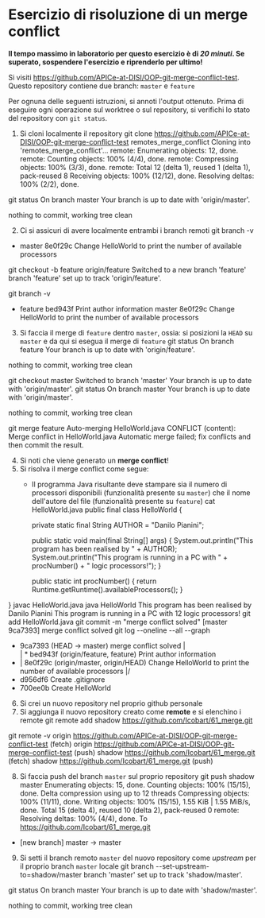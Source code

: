 # Esercizio di risoluzione di un merge conflict

**Il tempo massimo in laboratorio per questo esercizio è di _20 minuti_.
Se superato, sospendere l'esercizio e riprenderlo per ultimo!**

Si visiti https://github.com/APICe-at-DISI/OOP-git-merge-conflict-test.
Questo repository contiene due branch: `master` e `feature`

Per ognuna delle seguenti istruzioni, si annoti l'output ottenuto.
Prima di eseguire ogni operazione sul worktree o sul repository,
si verifichi lo stato del repository con `git status`.

1. Si cloni localmente il repository
 git clone https://github.com/APICe-at-DISI/OOP-git-merge-conflict-test remotes_merge_conflict
Cloning into 'remotes_merge_conflict'...
remote: Enumerating objects: 12, done.
remote: Counting objects: 100% (4/4), done.
remote: Compressing objects: 100% (3/3), done.
remote: Total 12 (delta 1), reused 1 (delta 1), pack-reused 8
Receiving objects: 100% (12/12), done.
Resolving deltas: 100% (2/2), done.

 git status
On branch master
Your branch is up to date with 'origin/master'.

nothing to commit, working tree clean

2. Ci si assicuri di avere localmente entrambi i branch remoti
 git branch -v
* master 8e0f29c Change HelloWorld to print the number of available processors

 git checkout -b feature origin/feature
Switched to a new branch 'feature'
branch 'feature' set up to track 'origin/feature'.

 git branch -v
* feature bed943f Print author information
  master  8e0f29c Change HelloWorld to print the number of available processors

3. Si faccia il merge di `feature` dentro `master`, ossia: si posizioni la `HEAD` su `master`
   e da qui si esegua il merge di `feature`
 git status
On branch feature
Your branch is up to date with 'origin/feature'.

nothing to commit, working tree clean

 git checkout master
Switched to branch 'master'
Your branch is up to date with 'origin/master'.
 git status
On branch master
Your branch is up to date with 'origin/master'.

nothing to commit, working tree clean

 git merge feature
Auto-merging HelloWorld.java
CONFLICT (content): Merge conflict in HelloWorld.java
Automatic merge failed; fix conflicts and then commit the result.



4. Si noti che viene generato un **merge conflict**!
5. Si risolva il merge conflict come segue:
   - Il programma Java risultante deve stampare sia il numero di processori disponibili
     (funzionalità presente su `master`)
     che il nome dell'autore del file
     (funzionalità presente su `feature`)
 cat HelloWorld.java
public final class HelloWorld {

        private static final String AUTHOR = "Danilo Pianini";

        public static void main(final String[] args) {
                System.out.println("This program has been realised by " + AUTHOR);
                System.out.println("This program is running in a PC with " + procNumber() + " logic processors!");
        }

        public static int procNumber() {
                return Runtime.getRuntime().availableProcessors();
        }

}
 javac HelloWorld.java
 java HelloWorld
This program has been realised by Danilo Pianini
This program is running in a PC with 12 logic processors!
 git add HelloWorld.java
 git commit -m "merge conflict solved"
[master 9ca7393] merge conflict solved
 git log --oneline --all --graph
*   9ca7393 (HEAD -> master) merge conflict solved
|\
| * bed943f (origin/feature, feature) Print author information
* | 8e0f29c (origin/master, origin/HEAD) Change HelloWorld to print the number of available processors
|/
* d956df6 Create .gitignore
* 700ee0b Create HelloWorld

6. Si crei un nuovo repository nel proprio github personale
7. Si aggiunga il nuovo repository creato come **remote** e si elenchino i remote
 git remote add shadow https://github.com/Icobart/61_merge.git

 git remote -v
origin  https://github.com/APICe-at-DISI/OOP-git-merge-conflict-test (fetch)
origin  https://github.com/APICe-at-DISI/OOP-git-merge-conflict-test (push)
shadow  https://github.com/Icobart/61_merge.git (fetch)
shadow  https://github.com/Icobart/61_merge.git (push)

8. Si faccia push del branch `master` sul proprio repository
 git push shadow master
Enumerating objects: 15, done.
Counting objects: 100% (15/15), done.
Delta compression using up to 12 threads
Compressing objects: 100% (11/11), done.
Writing objects: 100% (15/15), 1.55 KiB | 1.55 MiB/s, done.
Total 15 (delta 4), reused 10 (delta 2), pack-reused 0
remote: Resolving deltas: 100% (4/4), done.
To https://github.com/Icobart/61_merge.git
 * [new branch]      master -> master

9. Si setti il branch remoto `master` del nuovo repository come *upstream* per il proprio branch `master` locale
 git branch --set-upstream-to=shadow/master
branch 'master' set up to track 'shadow/master'.

 git status
On branch master
Your branch is up to date with 'shadow/master'.

nothing to commit, working tree clean
